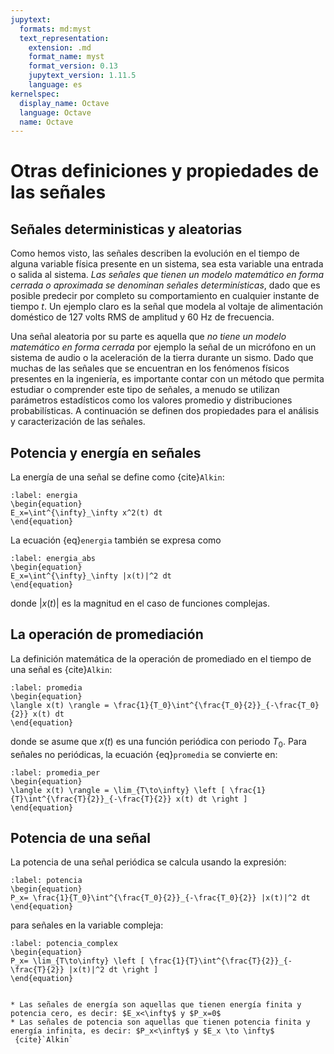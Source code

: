 ```yaml
---
jupytext:
  formats: md:myst
  text_representation:
    extension: .md
    format_name: myst
    format_version: 0.13
    jupytext_version: 1.11.5
    language: es
kernelspec:
  display_name: Octave
  language: Octave
  name: Octave
---
```


# Otras definiciones y propiedades de las señales

## Señales deterministicas y aleatorias

Como hemos visto, las señales describen la evolución en el tiempo de alguna variable física presente en un sistema, sea esta variable una entrada o salida al sistema. *Las señales que tienen un modelo matemático en forma cerrada o aproximada se denominan señales determinísticas*, dado que es posible predecir por completo su comportamiento en cualquier instante de tiempo $t$. Un ejemplo claro es la señal que modela al voltaje de alimentación doméstico de 127 volts RMS de amplitud y 60 Hz de frecuencia. 

Una señal aleatoria por su parte es aquella que *no tiene un modelo matemático en forma cerrada* por ejemplo la señal de un micrófono en un sistema de audio o la aceleración de la tierra durante un sismo. Dado que muchas de las señales que se encuentran en los fenómenos físicos presentes en la ingeniería, es importante contar con un método que permita estudiar o comprender este tipo de señales, a menudo se utilizan parámetros estadísticos como los valores promedio y distribuciones probabilísticas. A continuación se definen dos propiedades para el análisis y caracterización de las señales.

## Potencia y energía en señales

La energía de una señal se define como {cite}`Alkin`:

```{math}
:label: energia
\begin{equation}
E_x=\int^{\infty}_\infty x^2(t) dt
\end{equation}
```
La ecuación {eq}`energia` también se expresa como 

```{math}
:label: energia_abs
\begin{equation}
E_x=\int^{\infty}_\infty |x(t)|^2 dt
\end{equation}
```
donde $|x(t)|$ es la magnitud en el caso de funciones complejas.

## La operación de promediación

La definición matemática de la operación de promediado en el tiempo de una señal es {cite}`Alkin`: 

```{math}
:label: promedia
\begin{equation}
\langle x(t) \rangle = \frac{1}{T_0}\int^{\frac{T_0}{2}}_{-\frac{T_0}{2}} x(t) dt
\end{equation}
```
donde se asume que $x(t)$ es una función periódica con periodo $T_0$. Para señales no periódicas, la ecuación {eq}`promedia` se convierte en:

```{math}
:label: promedia_per
\begin{equation}
\langle x(t) \rangle = \lim_{T\to\infty} \left [ \frac{1}{T}\int^{\frac{T}{2}}_{-\frac{T}{2}} x(t) dt \right ] 
\end{equation}
```
## Potencia de una señal

La potencia de una señal periódica se calcula usando la expresión:

```{math}
:label: potencia
\begin{equation}
P_x= \frac{1}{T_0}\int^{\frac{T_0}{2}}_{-\frac{T_0}{2}} |x(t)|^2 dt 
\end{equation}
```
para señales en la variable compleja:

```{math}
:label: potencia_complex
\begin{equation}
P_x= \lim_{T\to\infty} \left [ \frac{1}{T}\int^{\frac{T}{2}}_{-\frac{T}{2}} |x(t)|^2 dt \right ] 
\end{equation}
```

```{admonition} Señales de energía y señales de potencia  

* Las señales de energía son aquellas que tienen energía finita y potencia cero, es decir: $E_x<\infty$ y $P_x=0$
* Las señales de potencia son aquellas que tienen potencia finita y energía infinita, es decir: $P_x<\infty$ y $E_x \to \infty$
 {cite}`Alkin`
```


